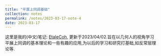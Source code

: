 ```yaml
---
title: "平展上同调基础"
collection: notes
permalink: /notes/2023-03-17-note-4
date: 2023-03-17
---
```

这里是我的(中文)笔记: [EtaleCoh](https://dvlxlwz.github.io/files/EtaleCoh.pdf), 更新于2023/04/02.旨在以几何人的视角学习平展上同调的基本理论和一些有趣的应用,为以后的学习和研究打基础,如反常层理论等.
